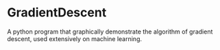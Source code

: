 # GradientDescent
A python program that graphically demonstrate the algorithm of gradient descent, used extensively on machine learning.
